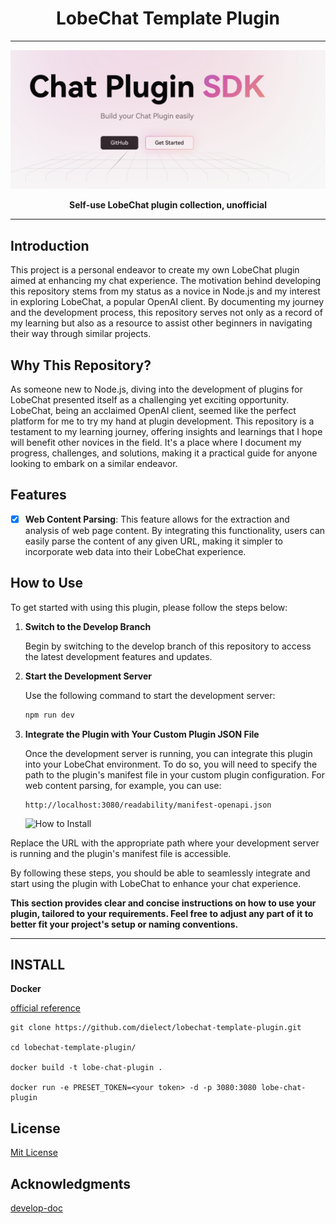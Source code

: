 <div align="center"><a name="readme-top"></a>

<h1>LobeChat Template Plugin</h1>

---

![lobe-chat-plugin](./lobe-chat-plugin.png)

<B>Self-use LobeChat plugin collection, unofficial</B>
</div>

---

## Introduction

This project is a personal endeavor to create my own LobeChat plugin aimed at enhancing my chat experience. The motivation behind developing this repository stems from my status as a novice in Node.js and my interest in exploring LobeChat, a popular OpenAI client. By documenting my journey and the development process, this repository serves not only as a record of my learning but also as a resource to assist other beginners in navigating their way through similar projects.

## Why This Repository?

As someone new to Node.js, diving into the development of plugins for LobeChat presented itself as a challenging yet exciting opportunity. LobeChat, being an acclaimed OpenAI client, seemed like the perfect platform for me to try my hand at plugin development. This repository is a testament to my learning journey, offering insights and learnings that I hope will benefit other novices in the field. It's a place where I document my progress, challenges, and solutions, making it a practical guide for anyone looking to embark on a similar endeavor.


## Features

- [x] **Web Content Parsing**: This feature allows for the extraction and analysis of web page content. By integrating this functionality, users can easily parse the content of any given URL, making it simpler to incorporate web data into their LobeChat experience.

## How to Use

To get started with using this plugin, please follow the steps below:

1. **Switch to the Develop Branch**

   Begin by switching to the develop branch of this repository to access the latest development features and updates.

2. **Start the Development Server**

   Use the following command to start the development server:

   ```bash
   npm run dev

3. **Integrate the Plugin with Your Custom Plugin JSON File**

      Once the development server is running, you can integrate this plugin into your LobeChat environment. To do so, you will need to specify the path to the plugin's manifest file in your custom plugin configuration. For web content parsing, for example, you can use:

    ```plain text
    http://localhost:3080/readability/manifest-openapi.json
    ```
   ![How to Install](./how-to-install.png)

Replace the URL with the appropriate path where your development server is running and the plugin's manifest file is accessible.

By following these steps, you should be able to seamlessly integrate and start using the plugin with LobeChat to enhance your chat experience.

<B>This section provides clear and concise instructions on how to use your plugin, tailored to your requirements. Feel free to adjust any part of it to better fit your project's setup or naming conventions.</B>

---

## INSTALL
**Docker**

[official reference](https://github.com/vercel/next.js/blob/canary/examples/with-docker/Dockerfile)

```shell
git clone https://github.com/dielect/lobechat-template-plugin.git

cd lobechat-template-plugin/

docker build -t lobe-chat-plugin .

docker run -e PRESET_TOKEN=<your token> -d -p 3080:3080 lobe-chat-plugin
```


## License

[Mit License](./LICENSE)

## Acknowledgments

[develop-doc](https://chat-docs.lobehub.com/zh/usage/plugins/development)
